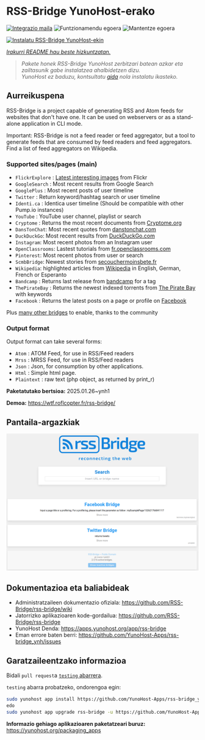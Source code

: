 <!--
Ohart ongi: README hau automatikoki sortu da <https://github.com/YunoHost/apps/tree/master/tools/readme_generator>ri esker
EZ editatu eskuz.
-->

# RSS-Bridge YunoHost-erako

[![Integrazio maila](https://apps.yunohost.org/badge/integration/rss-bridge)](https://ci-apps.yunohost.org/ci/apps/rss-bridge/)
![Funtzionamendu egoera](https://apps.yunohost.org/badge/state/rss-bridge)
![Mantentze egoera](https://apps.yunohost.org/badge/maintained/rss-bridge)

[![Instalatu RSS-Bridge YunoHost-ekin](https://install-app.yunohost.org/install-with-yunohost.svg)](https://install-app.yunohost.org/?app=rss-bridge)

*[Irakurri README hau beste hizkuntzatan.](./ALL_README.md)*

> *Pakete honek RSS-Bridge YunoHost zerbitzari batean azkar eta zailtasunik gabe instalatzea ahalbidetzen dizu.*  
> *YunoHost ez baduzu, kontsultatu [gida](https://yunohost.org/install) nola instalatu ikasteko.*

## Aurreikuspena

RSS-Bridge is a project capable of generating RSS and Atom feeds for websites that don't have one. It can be used on webservers or as a stand-alone application in CLI mode.

Important: RSS-Bridge is not a feed reader or feed aggregator, but a tool to generate feeds that are consumed by feed readers and feed aggregators. Find a list of feed aggregators on Wikipedia.

### Supported sites/pages (main)

 * `FlickrExplore` : [Latest interesting images](http://www.flickr.com/explore) from Flickr
 * `GoogleSearch` : Most recent results from Google Search
 * `GooglePlus` : Most recent posts of user timeline
 * `Twitter` : Return keyword/hashtag search or user timeline
 * `Identi.ca` : Identica user timeline (Should be compatible with other Pump.io instances)
 * `YouTube` : YouTube user channel, playlist or search
 * `Cryptome` : Returns the most recent documents from [Cryptome.org](http://cryptome.org/)
 * `DansTonChat`: Most recent quotes from [danstonchat.com](http://danstonchat.com/)
 * `DuckDuckGo`: Most recent results from [DuckDuckGo.com](https://duckduckgo.com/)
 * `Instagram`: Most recent photos from an Instagram user
 * `OpenClassrooms`: Lastest tutorials from [fr.openclassrooms.com](http://fr.openclassrooms.com/)
 * `Pinterest`: Most recent photos from user or search
 * `ScmbBridge`: Newest stories from [secouchermoinsbete.fr](http://secouchermoinsbete.fr/)
 * `Wikipedia`: highlighted articles from [Wikipedia](https://wikipedia.org/) in English, German, French or Esperanto
 * `Bandcamp` : Returns last release from [bandcamp](https://bandcamp.com/) for a tag
 * `ThePirateBay` : Returns the newest indexed torrents from [The Pirate Bay](https://thepiratebay.se/) with keywords
 * `Facebook` : Returns the latest posts on a page or profile on [Facebook](https://facebook.com/)

Plus [many other bridges](bridges/) to enable, thanks to the community

### Output format

Output format can take several forms:

 * `Atom` : ATOM Feed, for use in RSS/Feed readers
 * `Mrss` : MRSS Feed, for use in RSS/Feed readers
 * `Json` : Json, for consumption by other applications.
 * `Html` : Simple html page.
 * `Plaintext` : raw text (php object, as returned by print_r)
 

**Paketatutako bertsioa:** 2025.01.26~ynh1

**Demoa:** <https://wtf.roflcopter.fr/rss-bridge/>

## Pantaila-argazkiak

![RSS-Bridge(r)en pantaila-argazkia](./doc/screenshots/screenshot_rss-bridge_welcome.png)

## Dokumentazioa eta baliabideak

- Administratzaileen dokumentazio ofiziala: <https://github.com/RSS-Bridge/rss-bridge/wiki>
- Jatorrizko aplikazioaren kode-gordailua: <https://github.com/RSS-Bridge/rss-bridge>
- YunoHost Denda: <https://apps.yunohost.org/app/rss-bridge>
- Eman errore baten berri: <https://github.com/YunoHost-Apps/rss-bridge_ynh/issues>

## Garatzaileentzako informazioa

Bidali `pull request`a [`testing` abarrera](https://github.com/YunoHost-Apps/rss-bridge_ynh/tree/testing).

`testing` abarra probatzeko, ondorengoa egin:

```bash
sudo yunohost app install https://github.com/YunoHost-Apps/rss-bridge_ynh/tree/testing --debug
edo
sudo yunohost app upgrade rss-bridge -u https://github.com/YunoHost-Apps/rss-bridge_ynh/tree/testing --debug
```

**Informazio gehiago aplikazioaren paketatzeari buruz:** <https://yunohost.org/packaging_apps>

